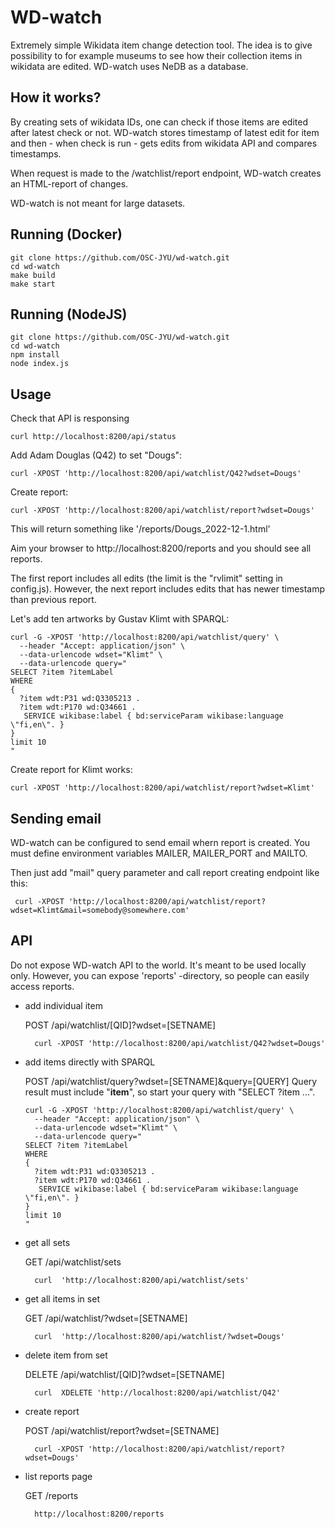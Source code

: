 # WD-watch

Extremely simple Wikidata item change detection tool. The idea is to give possibility to for example museums to see how their collection items in wikidata are edited.
 WD-watch uses NeDB as a database.

## How it works?

By creating sets of wikidata IDs, one can check if those items are edited after latest check or not. WD-watch stores timestamp of latest edit for item and then - when check is run - gets edits from wikidata API and compares timestamps.

When request is made to the /watchlist/report endpoint, WD-watch creates an HTML-report of changes.

WD-watch is not meant for large datasets.


## Running (Docker)

    git clone https://github.com/OSC-JYU/wd-watch.git
    cd wd-watch
    make build
    make start

## Running (NodeJS)

    git clone https://github.com/OSC-JYU/wd-watch.git
    cd wd-watch
    npm install
    node index.js

## Usage

Check that API is responsing

    curl http://localhost:8200/api/status

Add Adam Douglas (Q42) to set "Dougs":

    curl -XPOST 'http://localhost:8200/api/watchlist/Q42?wdset=Dougs'

Create report:

    curl -XPOST 'http://localhost:8200/api/watchlist/report?wdset=Dougs'


This will return something like '/reports/Dougs_2022-12-1.html'

Aim your browser to http://localhost:8200/reports and you should see all reports.

The first report includes all edits (the limit is the "rvlimit" setting in config.js). However, the next report includes edits that has newer timestamp than previous report.

Let's add ten artworks by Gustav Klimt with SPARQL:

    curl -G -XPOST 'http://localhost:8200/api/watchlist/query' \
      --header "Accept: application/json" \
      --data-urlencode wdset="Klimt" \
      --data-urlencode query="
    SELECT ?item ?itemLabel
    WHERE
    {
      ?item wdt:P31 wd:Q3305213 .
      ?item wdt:P170 wd:Q34661 .
       SERVICE wikibase:label { bd:serviceParam wikibase:language \"fi,en\". }
    }
    limit 10
    "

Create report for Klimt works:

    curl -XPOST 'http://localhost:8200/api/watchlist/report?wdset=Klimt'


## Sending email

WD-watch can be configured to send email whern report is created. You must define environment variables MAILER, MAILER_PORT and MAILTO. 



Then just add "mail" query parameter and call report creating endpoint like this:

     curl -XPOST 'http://localhost:8200/api/watchlist/report?wdset=Klimt&mail=somebody@somewhere.com'

## API

Do not expose WD-watch API to the world. It's meant to be used locally only. However, you can expose 'reports' -directory, so people can easily access reports.



- add individual item

    POST /api/watchlist/[QID]?wdset=[SETNAME]

        curl -XPOST 'http://localhost:8200/api/watchlist/Q42?wdset=Dougs'

- add items directly with SPARQL

    POST /api/watchlist/query?wdset=[SETNAME]&query=[QUERY]
    Query result must include "**item**", so start your query with "SELECT ?item ...".

      curl -G -XPOST 'http://localhost:8200/api/watchlist/query' \
        --header "Accept: application/json" \
        --data-urlencode wdset="Klimt" \
        --data-urlencode query="
      SELECT ?item ?itemLabel
      WHERE
      {
        ?item wdt:P31 wd:Q3305213 .
        ?item wdt:P170 wd:Q34661 .
         SERVICE wikibase:label { bd:serviceParam wikibase:language \"fi,en\". }
      }
      limit 10
      "


- get all sets

    GET /api/watchlist/sets

        curl  'http://localhost:8200/api/watchlist/sets'



- get all items in set

    GET /api/watchlist/?wdset=[SETNAME]

        curl  'http://localhost:8200/api/watchlist/?wdset=Dougs'


- delete item from set

    DELETE /api/watchlist/[QID]?wdset=[SETNAME]

        curl  XDELETE 'http://localhost:8200/api/watchlist/Q42'


- create report

    POST /api/watchlist/report?wdset=[SETNAME]

        curl -XPOST 'http://localhost:8200/api/watchlist/report?wdset=Dougs'


- list reports page

    GET /reports

        http://localhost:8200/reports

